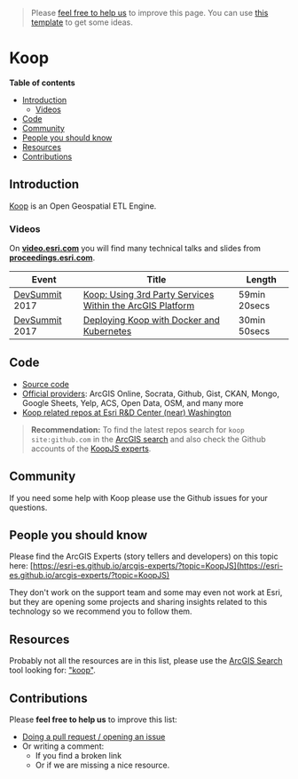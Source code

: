 > Please [feel free to help us](#contributions) to improve this page. You can use [this template](https://github.com/esri-es/awesome-arcgis/blob/master/RESOURCE_PAGE_TEMPLATE.md) to get some ideas.

# Koop
<!-- START doctoc generated TOC please keep comment here to allow auto update -->
<!-- DON'T EDIT THIS SECTION, INSTEAD RE-RUN doctoc TO UPDATE -->
**Table of contents**

- [Introduction](#introduction)
  - [Videos](#videos)
- [Code](#code)
- [Community](#community)
- [People you should know](#people-you-should-know)
- [Resources](#resources)
- [Contributions](#contributions)

<!-- END doctoc generated TOC please keep comment here to allow auto update -->


## Introduction

[Koop](https://koopjs.github.io/) is an Open Geospatial ETL Engine.

### Videos
On [**video.esri.com**](http://video.esri.com/search/angular) you will find many technical talks and slides from [**proceedings.esri.com**](https://www.google.es/webhp?sourceid=chrome-instant&ion=1&espv=2&ie=UTF-8#q=site%3Aproceedings.esri.com%20angular).

|Event|Title|Length|
|---|---|---|
|[DevSummit](http://www.esri.com/events/devsummit) 2017|[Koop: Using 3rd Party Services Within the ArcGIS Platform](https://www.youtube.com/watch?v=NTSAvDUvRQM)|59min 20secs|
|[DevSummit](http://www.esri.com/events/devsummit) 2017|[Deploying Koop with Docker and Kubernetes](https://www.youtube.com/watch?v=a9P58niTSNM)|30min 50secs|


## Code

* [Source code](https://github.com/koopjs)
* [Official providers](https://github.com/koopjs?utf8=%E2%9C%93&q=provider&type=&language=): ArcGIS Online, Socrata, Github, Gist, CKAN, Mongo, Google Sheets, Yelp, ACS, Open Data, OSM, and many more
* [Koop related repos at Esri R&D Center (near) Washington](https://github.com/esridc?utf8=%E2%9C%93&q=koop&type=&language=)

> **Recommendation:** To find the latest repos search for `koop site:github.com` in the [ArcGIS search](https://esri-es.github.io/arcgis-search/?utm_source=awesome-arcgis&search=koop%20site:github.com) and also check the Github accounts of the [KoopJS experts](https://esri-es.github.io/arcgis-experts/?topic=KoopJS).

## Community

If you need some help with Koop please use the Github issues for your questions.

## People you should know

Please find the ArcGIS Experts (story tellers and developers) on this topic here: [https://esri-es.github.io/arcgis-experts/?topic=KoopJS](https://esri-es.github.io/arcgis-experts/?topic=KoopJS)

They don't work on the support team and some may even not work at Esri,
but they are opening some projects and sharing insights related to this
technology so we recommend you to follow them.

## Resources

Probably not all the resources are in this list, please use the [ArcGIS Search](https://esri-es.github.io/arcgis-search/) tool looking for: ["koop"](https://esri-es.github.io/arcgis-search/?search="koop"&utm_campaign=awesome-list&utm_source=awesome-list&utm_medium=page).

## Contributions
Please **feel free to help us** to improve this list:

* [Doing a pull request / opening an issue](https://github.com/hhkaos/awesome-arcgis#contributions)
* Or writing a comment:
  * If you find a broken link
  * Or if we are missing a nice resource.
